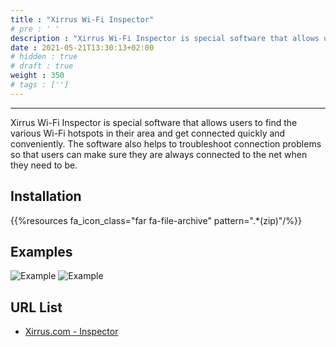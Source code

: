```yaml
---
title : "Xirrus Wi-Fi Inspector"
# pre : ' '
description : "Xirrus Wi-Fi Inspector is special software that allows users to find the various Wi-Fi hotspots in their area and get connected quickly and conveniently. The software also helps to troubleshoot connection problems so that users can make sure they are always connected to the net when they need to be."
date : 2021-05-21T13:30:13+02:00
# hidden : true
# draft : true
weight : 350
# tags : ['']
---
```


---

Xirrus Wi-Fi Inspector is special software that allows users to find the various Wi-Fi hotspots in their area and get connected quickly and conveniently. The software also helps to troubleshoot connection problems so that users can make sure they are always connected to the net when they need to be.

## Installation

{{%resources fa_icon_class="far fa-file-archive" pattern=".*(zip)"/%}}

## Examples

![Example](images/example.png)
![Example](images/example2.png)

## URL List

- [Xirrus.com - Inspector](https://www.xirrus.com/inspector)
